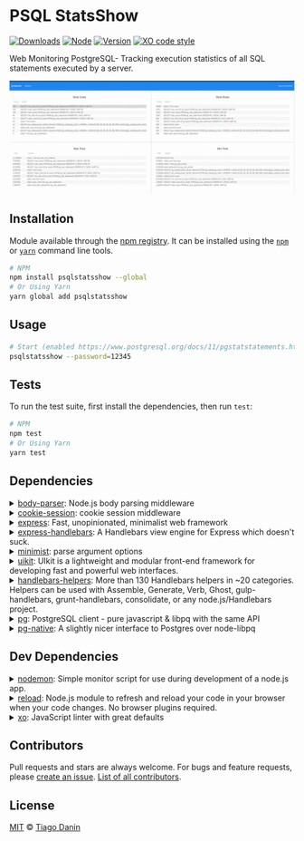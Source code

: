 # PSQL StatsShow

[![Downloads](https://img.shields.io/npm/dt/psqlstatsshow.svg?style=flat-square)](https://npmjs.org/package/psqlstatsshow) [![Node](https://img.shields.io/node/v/psqlstatsshow.svg?style=flat-square)](https://npmjs.org/package/psqlstatsshow) [![Version](https://img.shields.io/npm/v/psqlstatsshow.svg?style=flat-square)](https://npmjs.org/package/psqlstatsshow) [![XO code style](https://img.shields.io/badge/code%20style-XO-red.svg?style=flat-square)](https://github.com/xojs/xo) 

Web Monitoring PostgreSQL- Tracking execution statistics of all SQL statements executed by a server.

<p align="center"><img src="media/screenshot.png"></p>

## Installation

Module available through the [npm registry](https://www.npmjs.com/). It can be installed using the  [`npm`](https://docs.npmjs.com/getting-started/installing-npm-packages-locally) or [`yarn`](https://yarnpkg.com/en/) command line tools.

```sh
# NPM
npm install psqlstatsshow --global
# Or Using Yarn
yarn global add psqlstatsshow
```

## Usage

```sh
# Start (enabled https://www.postgresql.org/docs/11/pgstatstatements.html)
psqlstatsshow --password=12345
```

## Tests

To run the test suite, first install the dependencies, then run `test`:

```sh
# NPM
npm test
# Or Using Yarn
yarn test
```

## Dependencies

<details>
	<summary><a href="https://ghub.io/body-parser">body-parser</a>: Node.js body parsing middleware</summary>
	<b>Author</b>: dougwilson</br>
	<b>License</b>: MIT</br>
	<b>Version</b>: ^1.19.0
</details>
<details>
	<summary><a href="https://ghub.io/cookie-session">cookie-session</a>: cookie session middleware</summary>
	<b>Author</b>: fishrock123, tjholowaychuk, dougwilson, jongleberry, defunctzombie</br>
	<b>License</b>: MIT</br>
	<b>Version</b>: ^2.0.0-beta.3
</details>
<details>
	<summary><a href="https://ghub.io/express">express</a>: Fast, unopinionated, minimalist web framework</summary>
	<b>Author</b>: TJ Holowaychuk</br>
	<b>License</b>: MIT</br>
	<b>Version</b>: ^4.17.1
</details>
<details>
	<summary><a href="https://ghub.io/express-handlebars">express-handlebars</a>: A Handlebars view engine for Express which doesn&#x27;t suck.</summary>
	<b>Author</b>: Eric Ferraiuolo</br>
	<b>License</b>: BSD-3-Clause</br>
	<b>Version</b>: 3.1.0
</details>
<details>
	<summary><a href="https://ghub.io/minimist">minimist</a>: parse argument options</summary>
	<b>Author</b>: James Halliday</br>
	<b>License</b>: MIT</br>
	<b>Version</b>: ^1.2.0
</details>
<details>
	<summary><a href="https://ghub.io/uikit">uikit</a>: UIkit is a lightweight and modular front-end framework for developing fast and powerful web interfaces.</summary>
	<b>Author</b>: aheinze, janschoenherr, saschadube</br>
	<b>License</b>: MIT</br>
	<b>Version</b>: ^3.1.6
</details>
<details>
	<summary><a href="https://ghub.io/handlebars-helpers">handlebars-helpers</a>: More than 130 Handlebars helpers in ~20 categories. Helpers can be used with Assemble, Generate, Verb, Ghost, gulp-handlebars, grunt-handlebars, consolidate, or any node.js/Handlebars project.</summary>
	<b>Author</b>: Jon Schlinkert</br>
	<b>License</b>: MIT</br>
	<b>Version</b>: ^0.10.0
</details>
<details>
	<summary><a href="https://ghub.io/pg">pg</a>: PostgreSQL client - pure javascript &amp; libpq with the same API</summary>
	<b>Author</b>: Brian Carlson</br>
	<b>License</b>: MIT</br>
	<b>Version</b>: 7.14.0
</details>
<details>
	<summary><a href="https://ghub.io/pg-native">pg-native</a>: A slightly nicer interface to Postgres over node-libpq</summary>
	<b>Author</b>: Brian M. Carlson</br>
	<b>License</b>: MIT</br>
	<b>Version</b>: 3.0.0
</details>

## Dev Dependencies

<details>
	<summary><a href="https://ghub.io/nodemon">nodemon</a>: Simple monitor script for use during development of a node.js app.</summary>
	<b>Author</b>: Remy Sharp</br>
	<b>License</b>: MIT</br>
	<b>Version</b>: ^2.0.1
</details>
<details>
	<summary><a href="https://ghub.io/reload">reload</a>: Node.js module to refresh and reload your code in your browser when your code changes. No browser plugins required.</summary>
	<b>Author</b>: JP Richardson</br>
	<b>License</b>: MIT</br>
	<b>Version</b>: ^3.0.3
</details>
<details>
	<summary><a href="https://ghub.io/xo">xo</a>: JavaScript linter with great defaults</summary>
	<b>Author</b>: Sindre Sorhus</br>
	<b>License</b>: MIT</br>
	<b>Version</b>: 0.25.3
</details>

## Contributors

Pull requests and stars are always welcome. For bugs and feature requests, please [create an issue](https://github.com/TiagoDanin/PSQL-StatsShow/issues). [List of all contributors](https://github.com/TiagoDanin/PSQL-StatsShow/graphs/contributors).

## License

[MIT](LICENSE) © [Tiago Danin](https://TiagoDanin.github.io)